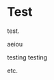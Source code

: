 <div class="markdown-body"><h1>Test</h1>
<p>test.</p>
<p>aeiou</p>
<p>testing testing</p>
<p>etc.</p>
</div>
